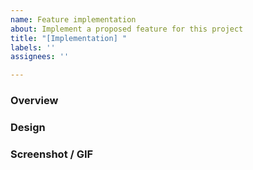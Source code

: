 ```yaml
---
name: Feature implementation
about: Implement a proposed feature for this project
title: "[Implementation] "
labels: ''
assignees: ''

---
```


<!-- Give the issue a title that make for a concise, demonstrative name for the sample. The title of the issue will become the name of the sample. -->

### Overview
<!-- One or two sentences describing what the sample will do and how it should behave. A short use case description would also be helpful. -->

### Design
<!-- Link to the feature request or related link -->

### Screenshot / GIF
<!-- A screenshot or gif to better illustrate the UI and how the sample will behave. If not yet available, leave 'TBD' as a reminder for someone to populate this section after the initial implementation is complete. -->
